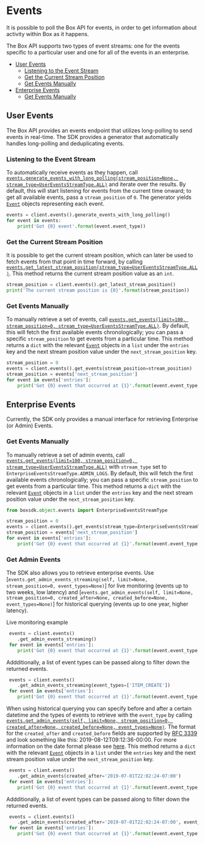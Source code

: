 Events
======

It is possible to poll the Box API for events, in order to get information about activity within Box as it happens.

The Box API supports two types of event streams: one for the events specific to a particular user and one for all of
the events in an enterprise.

<!-- START doctoc generated TOC please keep comment here to allow auto update -->
<!-- DON'T EDIT THIS SECTION, INSTEAD RE-RUN doctoc TO UPDATE -->


- [User Events](#user-events)
  - [Listening to the Event Stream](#listening-to-the-event-stream)
  - [Get the Current Stream Position](#get-the-current-stream-position)
  - [Get Events Manually](#get-events-manually)
- [Enterprise Events](#enterprise-events)
  - [Get Events Manually](#get-events-manually-1)

<!-- END doctoc generated TOC please keep comment here to allow auto update -->

User Events
-----------

The Box API provides an events endpoint that utilizes long-polling to send events in real-time. The SDK provides a
generator that automatically handles long-polling and deduplicating events.

### Listening to the Event Stream

To automatically receive events as they happen, call
[`events.generate_events_with_long_polling(stream_position=None, stream_type=UserEventsStreamType.ALL)`][generator] and iterate over
the results.  By default, this will start listening for events from the current time onward; to get all available events,
pass a `stream_position` of `0`.  The generator yields [`Event`][event_class] objects representing each event.

<!-- sample options_events -->
```python
events = client.events().generate_events_with_long_polling()
for event in events:
    print('Got {0} event'.format(event.event_type))
```

[generator]: https://box-python-sdk.readthedocs.io/en/latest/boxsdk.object.html#boxsdk.object.events.Events.generate_events_with_long_polling
[event_class]: https://box-python-sdk.readthedocs.io/en/latest/boxsdk.object.html#boxsdk.object.event.Event

### Get the Current Stream Position

It is possible to get the current stream position, which can later be used to fetch events from that point in time
forward, by calling [`events.get_latest_stream_position(stream_type=UserEventsStreamType.ALL)`][get_stream_position].
This method returns the current stream position value as an `int`.

```python
stream_position = client.events().get_latest_stream_position()
print('The current stream position is {0}'.format(stream_position))
```

[get_stream_position]: https://box-python-sdk.readthedocs.io/en/latest/boxsdk.object.html#boxsdk.object.events.Events.get_latest_stream_position

### Get Events Manually

To manually retrieve a set of events, call
[`events.get_events(limit=100, stream_position=0, stream_type=UserEventsStreamType.ALL)`][get_events].  By default, this
will fetch the first available events chronologically; you can pass a specific `stream_position` to get events from a
particular time.  This method returns a `dict` with the relevant [`Event`][event_class] objects in a `list` under the
`entries` key and the next stream position value under the `next_stream_position` key.

<!-- sample get_events -->
```python
stream_position = 0
events = client.events().get_events(stream_position=stream_position)
stream_position = events['next_stream_position']
for event in events['entries']:
    print('Got {0} event that occurred at {1}'.format(event.event_type, event.created_at))
```

[get_events]: https://box-python-sdk.readthedocs.io/en/latest/boxsdk.object.html#boxsdk.object.events.Events.get_events

Enterprise Events
-----------------

Currently, the SDK only provides a manual interface for retrieving Enterprise (or Admin) Events.

### Get Events Manually

To manually retrieve a set of admin events, call
[`events.get_events(limit=100, stream_position=0, stream_type=UserEventsStreamType.ALL)`][get_events] with `stream_type`
set to `EnterpriseEventsStreamType.ADMIN_LOGS`.  By default, this will fetch the first available events chronologically;
you can pass a specific `stream_position` to get events from a particular time.  This method returns a `dict` with the
relevant [`Event`][event_class] objects in a `list` under the `entries` key and the next stream position value under the
`next_stream_position` key.

```python
from boxsdk.object.events import EnterpriseEventsStreamType

stream_position = 0
events = client.events().get_events(stream_type=EnterpriseEventsStreamType.ADMIN_LOGS, stream_position=stream_position)
stream_position = events['next_stream_position']
for event in events['entries']:
    print('Got {0} event that occurred at {1}'.format(event.event_type, event.created_at))
```

### Get Admin Events

The SDK also allows you to retrieve enterprise events. Use [`events.get_admin_events_streaming(self, limit=None, stream_position=0, event_types=None)`] for live monitoring (events up to two weeks, low latency) and [`events.get_admin_events(self, limit=None, stream_position=0, created_after=None, created_before=None, event_types=None)`] for historical querying (events up to one year, higher latency).

Live monitoring example

<!-- sample get_events enterprise_stream -->
```python
 events = client.events()
    .get_admin_events_streaming()
 for event in events['entries']:
    print('Got {0} event that occurred at {1}'.format(event.event_type, event.created_at)) 
```

Addditionally, a list of event types can be passed along to filter down the returned events.

<!-- sample get_events enterprise_stream_filter -->
```python
 events = client.events()
    .get_admin_events_streaming(event_types=['ITEM_CREATE'])
 for event in events['entries']:
    print('Got {0} event that occurred at {1}'.format(event.event_type, event.created_at)) 
```

When using historical querying you can specify before and after a certain datetime and the types of events to retrieve with the `event_type` by calling
[`events.get_admin_events(self, limit=None, stream_position=0, created_after=None, created_before=None, event_types=None)`][admin_events_details].
The format for the `created_after` and `created_before` fields are supported by [RFC 3339](https://www.ietf.org/rfc/rfc3339.txt) and look
something like this: 2019-08-12T09:12:36-00:00. For more information on the date format please see [here](https://developer.box.com/en/guides/api-calls/types-and-formats/#date-and-times).
This method returns a `dict` with the relevant [`Event`][event_class] objects in a `list` under the
`entries` key and the next stream position value under the `next_stream_position` key.

<!-- sample get_events enterprise -->
```python
 events = client.events()
    .get_admin_events(created_after='2019-07-01T22:02:24-07:00')
 for event in events['entries']:
    print('Got {0} event that occurred at {1}'.format(event.event_type, event.created_at)) 
```

Addditionally, a list of event types can be passed along to filter down the returned events.

<!-- sample get_events enterprise_filter -->
```python
 events = client.events()
    .get_admin_events(created_after='2019-07-01T22:02:24-07:00', event_types=['ITEM_CREATE'])
 for event in events['entries']:
    print('Got {0} event that occurred at {1}'.format(event.event_type, event.created_at)) 
```

[admin_events_details]: https://box-python-sdk.readthedocs.io/en/latest/boxsdk.object.html#boxsdk.object.events.Events.get_admin_events
